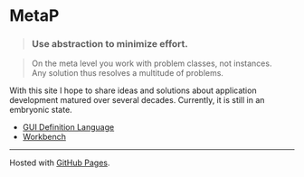# MetaP

> ### Use abstraction to minimize effort.

> On the meta level you work with problem classes, not instances.\
Any solution thus resolves a multitude of problems.

With this site I hope to share ideas and solutions about application development matured over several decades. Currently, it is still in an embryonic state.

- [GUI Definition Language](content/guidl.md)
- [Workbench](content/workbench.md)


***
Hosted with [GitHub Pages](https://pages.github.com").